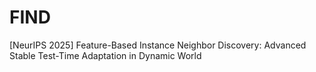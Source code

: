 # FIND
[NeurIPS 2025] Feature-Based Instance Neighbor Discovery: Advanced Stable Test-Time Adaptation in Dynamic World
